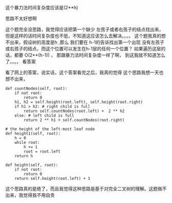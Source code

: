 这个暴力法时间复杂度应该是(2**h)

思路不太好想啊

这个题完全没思路，我觉得应该把第一个缺少 左孩子或者右孩子的结点找出来，但是这样的话时间复杂度也不低，不知道这应该怎么去解决。。。。
这个题我真的想不出来，假设树的高度是h ,那么 我们要在 h-1的告诉找出第一个出现 没有左孩子或右孩子的结点，而这个位置可以发生在h-1层的任何一个位置？  如果遍历这层的话，都要 O(2**(h-1)) ， 那跟暴力法时间复杂度一样了啊， 到这我就不知道怎么了。。。。 看答案

看了网上的答案，说实话，这个答案看完之后，我真的觉得 这个思路我想一天也想不出来，

```
def countNodes(self, root):
    if not root:
        return 0
    h1, h2 = self.height(root.left), self.height(root.right)
    if h1 > h2: # right child is full 
        return self.countNodes(root.left) +  2 ** h2 
    else: # left child is full 
        return 2 ** h1 + self.countNodes(root.right)

# the height of the left-most leaf node
def height1(self, root):
    h = 0
    while root:
        h += 1
        root = root.left
    return h
    
def height(self, root):
    if not root:
        return 0
    return self.height(root.left) + 1
```

这个思路真的是绝了，而且我觉得这种思路是基于对完全二叉树的理解。这题做不出来，我觉得我不用自责